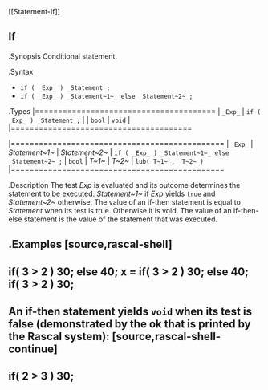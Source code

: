 [[Statement-If]]
## If

.Synopsis
Conditional statement.

.Syntax
* `if ( _Exp_ ) _Statement_;`
* `if ( _Exp_ ) _Statement~1~_ else _Statement~2~_;`

.Types
|=======================================
| `_Exp_` | `if ( _Exp_ ) _Statement_;` |
| `bool`  |  `void`                     |
|=======================================

|==============================================
| `_Exp_` | _Statement~1~_ | _Statement~2~_ | `if ( _Exp_ ) _Statement~1~_ else _Statement~2~_;`
| `bool`  |  _T~1~_        | _T~2~_         | `lub(_T~1~_, _T~2~_)`
|==============================================


.Description
The test _Exp_ is evaluated and its outcome determines the statement to be executed: 
_Statement~1~_ if _Exp_ yields `true` and _Statement~2~_ otherwise. 
The value of an if-then statement is equal to _Statement_ when its test is true. Otherwise it is void.
The value of an if-then-else statement is the value of the statement that was executed.

.Examples
[source,rascal-shell]
----
if( 3 > 2 ) 30; else 40;
x = if( 3 > 2 ) 30; else 40;
if( 3 > 2 ) 30;
----
An if-then statement yields `void`  when its test is false
(demonstrated by the __ok__ that is printed by the Rascal system):
[source,rascal-shell-continue]
----
if( 2 > 3 ) 30;
----
